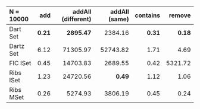 | N = 10000 | add | addAll (different) | addAll (same) | contains | remove |
| :--- | ---: | ---: | ---: | ---: | ---: |
| Dart Set | **0.21** | **2895.47** | 2384.16 | **0.31** | **0.18** |
| Dartz Set | 6.12 | 71305.97 | 52743.82 | 1.71 | 4.69 |
| FIC ISet | 0.45 | 14703.83 | 2689.55 | 0.42 | 5321.72 |
| Ribs ISet | 1.23 | 24720.56 | **0.49** | 1.12 | 1.06 |
| Ribs MSet | 0.26 | 5274.93 | 3806.19 | 0.45 | 0.24 |
